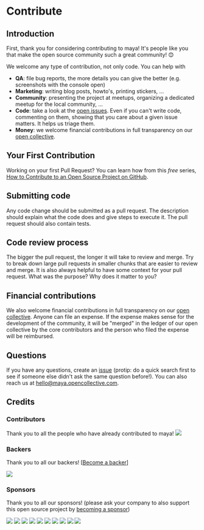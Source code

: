 # Contribute

## Introduction

First, thank you for considering contributing to maya! It's people like you that make the open source community such a great community! 😊

We welcome any type of contribution, not only code. You can help with 
- **QA**: file bug reports, the more details you can give the better (e.g. screenshots with the console open)
- **Marketing**: writing blog posts, howto's, printing stickers, ...
- **Community**: presenting the project at meetups, organizing a dedicated meetup for the local community, ...
- **Code**: take a look at the [open issues](https://github.com/badinga-ulrich/maya-cms/issues). Even if you can't write code, commenting on them, showing that you care about a given issue matters. It helps us triage them.
- **Money**: we welcome financial contributions in full transparency on our [open collective](https://opencollective.com/maya).

## Your First Contribution

Working on your first Pull Request? You can learn how from this *free* series, [How to Contribute to an Open Source Project on GitHub](https://egghead.io/series/how-to-contribute-to-an-open-source-project-on-github).

## Submitting code

Any code change should be submitted as a pull request. The description should explain what the code does and give steps to execute it. The pull request should also contain tests.

## Code review process

The bigger the pull request, the longer it will take to review and merge. Try to break down large pull requests in smaller chunks that are easier to review and merge.
It is also always helpful to have some context for your pull request. What was the purpose? Why does it matter to you?

## Financial contributions

We also welcome financial contributions in full transparency on our [open collective](https://opencollective.com/maya).
Anyone can file an expense. If the expense makes sense for the development of the community, it will be "merged" in the ledger of our open collective by the core contributors and the person who filed the expense will be reimbursed.

## Questions

If you have any questions, create an [issue](issue) (protip: do a quick search first to see if someone else didn't ask the same question before!).
You can also reach us at hello@maya.opencollective.com.

## Credits

### Contributors

Thank you to all the people who have already contributed to maya!
<a href="graphs/contributors"><img src="https://opencollective.com/maya/contributors.svg?width=890" /></a>


### Backers

Thank you to all our backers! [[Become a backer](https://opencollective.com/maya#backer)]

<a href="https://opencollective.com/maya#backers" target="_blank"><img src="https://opencollective.com/maya/backers.svg?width=890"></a>


### Sponsors

Thank you to all our sponsors! (please ask your company to also support this open source project by [becoming a sponsor](https://opencollective.com/maya#sponsor))

<a href="https://opencollective.com/maya/sponsor/0/website" target="_blank"><img src="https://opencollective.com/maya/sponsor/0/avatar.svg"></a>
<a href="https://opencollective.com/maya/sponsor/1/website" target="_blank"><img src="https://opencollective.com/maya/sponsor/1/avatar.svg"></a>
<a href="https://opencollective.com/maya/sponsor/2/website" target="_blank"><img src="https://opencollective.com/maya/sponsor/2/avatar.svg"></a>
<a href="https://opencollective.com/maya/sponsor/3/website" target="_blank"><img src="https://opencollective.com/maya/sponsor/3/avatar.svg"></a>
<a href="https://opencollective.com/maya/sponsor/4/website" target="_blank"><img src="https://opencollective.com/maya/sponsor/4/avatar.svg"></a>
<a href="https://opencollective.com/maya/sponsor/5/website" target="_blank"><img src="https://opencollective.com/maya/sponsor/5/avatar.svg"></a>
<a href="https://opencollective.com/maya/sponsor/6/website" target="_blank"><img src="https://opencollective.com/maya/sponsor/6/avatar.svg"></a>
<a href="https://opencollective.com/maya/sponsor/7/website" target="_blank"><img src="https://opencollective.com/maya/sponsor/7/avatar.svg"></a>
<a href="https://opencollective.com/maya/sponsor/8/website" target="_blank"><img src="https://opencollective.com/maya/sponsor/8/avatar.svg"></a>
<a href="https://opencollective.com/maya/sponsor/9/website" target="_blank"><img src="https://opencollective.com/maya/sponsor/9/avatar.svg"></a>

<!-- This `CONTRIBUTING.md` is based on @nayafia's template https://github.com/nayafia/contributing-template -->
